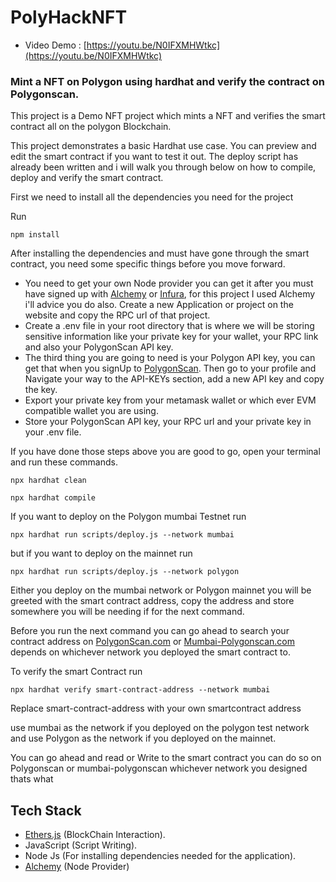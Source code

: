 # PolyHackNFT

-   Video Demo : [https://youtu.be/N0IFXMHWtkc](https://youtu.be/N0IFXMHWtkc)

### Mint a NFT on Polygon using hardhat and verify the contract on Polygonscan.

This project is a Demo NFT project which mints a NFT and verifies the smart contract all on the polygon Blockchain.

This project demonstrates a basic Hardhat use case. You can preview and edit the smart contract if you want to test it out. The deploy script has already been written and i will walk you through below on how to compile, deploy and verify the smart contract.

First we need to install all the dependencies you need for the project

Run

```
npm install
```

After installing the dependencies and must have gone through the smart contract, you need some specific things before you move forward.

-   You need to get your own Node provider you can get it after you must have signed up with [Alchemy](https://www.alchemy.com/) or [Infura](https://infura.io/), for this project I used Alchemy i'll advice you do also. Create a new Application or project on the website and copy the RPC url of that project.
-   Create a .env file in your root directory that is where we will be storing sensitive information like your private key for your wallet, your RPC link and also your PolygonScan API key.
-   The third thing you are going to need is your Polygon API key, you can get that when you signUp to [PolygonScan](https://polygonscan.com/). Then go to your profile and Navigate your way to the API-KEYs section, add a new API key and copy the key.
-   Export your private key from your metamask wallet or which ever EVM compatible wallet you are using.
-   Store your PolygonScan API key, your RPC url and your private key in your .env file.

If you have done those steps above you are good to go, open your terminal and run these commands.

```
npx hardhat clean
```

```
npx hardhat compile
```

If you want to deploy on the Polygon mumbai Testnet run

```
npx hardhat run scripts/deploy.js --network mumbai
```

but if you want to deploy on the mainnet run

```
npx hardhat run scripts/deploy.js --network polygon
```

Either you deploy on the mumbai network or Polygon mainnet you will be greeted with the smart contract address, copy the address and store somewhere you will be needing if for the next command.

Before you run the next command you can go ahead to search your contract address on [PolygonScan.com](https://polygonscan.com/) or [Mumbai-Polygonscan.com](https://mumbai.polygonscan.com/) depends on whichever network you deployed the smart contract to.

To verify the smart Contract run

```
npx hardhat verify smart-contract-address --network mumbai
```

Replace smart-contract-address with your own smartcontract address

use mumbai as the network if you deployed on the polygon test network and use Polygon as the network if you deployed on the mainnet.

You can go ahead and read or Write to the smart contract you can do so on Polygonscan or mumbai-polygonscan whichever network you designed thats what

## Tech Stack

-   [Ethers.js](https://docs.ethers.io/v5/) (BlockChain Interaction).
-   JavaScript (Script Writing).
-   Node Js (For installing dependencies needed for the application).
-   [Alchemy](https://www.alchemy.com/) (Node Provider)
